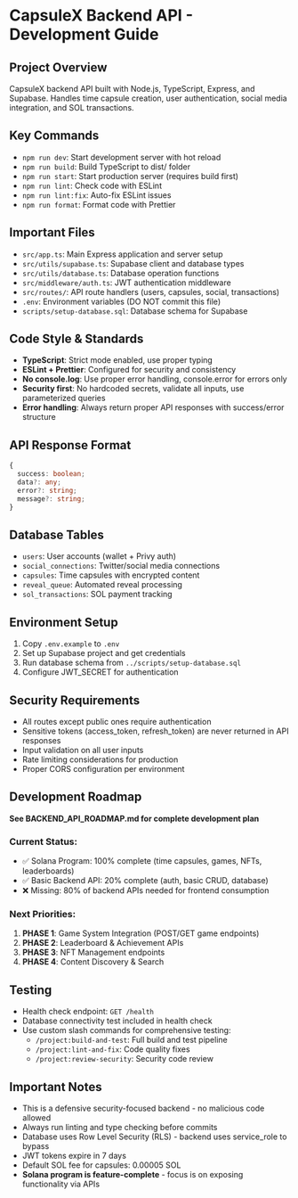 # CapsuleX Backend API - Development Guide

## Project Overview
CapsuleX backend API built with Node.js, TypeScript, Express, and Supabase. Handles time capsule creation, user authentication, social media integration, and SOL transactions.

## Key Commands
- `npm run dev`: Start development server with hot reload
- `npm run build`: Build TypeScript to dist/ folder  
- `npm run start`: Start production server (requires build first)
- `npm run lint`: Check code with ESLint
- `npm run lint:fix`: Auto-fix ESLint issues
- `npm run format`: Format code with Prettier

## Important Files
- `src/app.ts`: Main Express application and server setup
- `src/utils/supabase.ts`: Supabase client and database types
- `src/utils/database.ts`: Database operation functions
- `src/middleware/auth.ts`: JWT authentication middleware
- `src/routes/`: API route handlers (users, capsules, social, transactions)
- `.env`: Environment variables (DO NOT commit this file)
- `scripts/setup-database.sql`: Database schema for Supabase

## Code Style & Standards
- **TypeScript**: Strict mode enabled, use proper typing
- **ESLint + Prettier**: Configured for security and consistency
- **No console.log**: Use proper error handling, console.error for errors only
- **Security first**: No hardcoded secrets, validate all inputs, use parameterized queries
- **Error handling**: Always return proper API responses with success/error structure

## API Response Format
```typescript
{
  success: boolean;
  data?: any;
  error?: string;
  message?: string;
}
```

## Database Tables
- `users`: User accounts (wallet + Privy auth)
- `social_connections`: Twitter/social media connections
- `capsules`: Time capsules with encrypted content
- `reveal_queue`: Automated reveal processing
- `sol_transactions`: SOL payment tracking

## Environment Setup
1. Copy `.env.example` to `.env`
2. Set up Supabase project and get credentials
3. Run database schema from `../scripts/setup-database.sql`
4. Configure JWT_SECRET for authentication

## Security Requirements
- All routes except public ones require authentication
- Sensitive tokens (access_token, refresh_token) are never returned in API responses
- Input validation on all user inputs
- Rate limiting considerations for production
- Proper CORS configuration per environment

## Development Roadmap
**See BACKEND_API_ROADMAP.md for complete development plan**

### Current Status:
- ✅ Solana Program: 100% complete (time capsules, games, NFTs, leaderboards)
- ✅ Basic Backend API: 20% complete (auth, basic CRUD, database)
- ❌ Missing: 80% of backend APIs needed for frontend consumption

### Next Priorities:
1. **PHASE 1**: Game System Integration (POST/GET game endpoints)
2. **PHASE 2**: Leaderboard & Achievement APIs  
3. **PHASE 3**: NFT Management endpoints
4. **PHASE 4**: Content Discovery & Search

## Testing
- Health check endpoint: `GET /health`
- Database connectivity test included in health check
- Use custom slash commands for comprehensive testing:
  - `/project:build-and-test`: Full build and test pipeline
  - `/project:lint-and-fix`: Code quality fixes
  - `/project:review-security`: Security code review

## Important Notes
- This is a defensive security-focused backend - no malicious code allowed
- Always run linting and type checking before commits
- Database uses Row Level Security (RLS) - backend uses service_role to bypass
- JWT tokens expire in 7 days
- Default SOL fee for capsules: 0.00005 SOL
- **Solana program is feature-complete** - focus is on exposing functionality via APIs